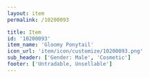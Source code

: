 ```yaml
---
layout: item
permalink: /10200093

title: Item
id: '10200093'
item_name: 'Gloomy Ponytail'
icon_url: 'item/icon/customize/10200093.png'
sub_header: ['Gender: Male', 'Cosmetic']
footer: ['Untradable, Unsellable']
---
```

